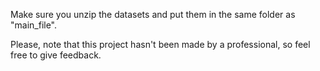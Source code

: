 Make sure you unzip the datasets and put them in the same folder as "main_file".

Please, note that this project hasn't been made by a professional, so feel free to give feedback.
